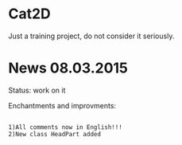 # Cat2D
Just a training project, do not consider it seriously.

News 08.03.2015
=====================================
Status: work on it

Enchantments and improvments:
~~~~~~~~~~~~~~~~~~~~~~~~~~~~~~

1)All comments now in English!!!
2)New class HeadPart added
